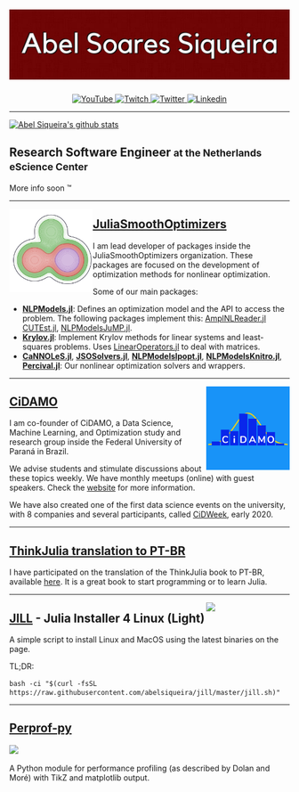 # [![Abel Soares Siqueira](https://raw.githubusercontent.com/abelsiqueira/abelsiqueira/master/header.jpg)](https://abelsiqueira.github.io)

<p align="center">
  <a href="https://youtube.com/AbelSiqueira">
    <img src="https://img.shields.io/badge/-YouTube-FF0000.svg?style=flat-square&logo=youtube&logoColor=white" alt="YouTube">
  </a>
  <a href="https://twitch.tv/abelsiqueira">
    <img src="https://img.shields.io/badge/-Twitch-9146FF.svg?style=flat-square&logo=twitch&logoColor=white" alt="Twitch">
  </a>
  <a href="https://twitter.com/abel_siqueira">
    <img src="https://img.shields.io/badge/-twitter-1DA1F2.svg?style=flat-square&logo=twitter&logoColor=white" alt="Twitter">
  </a>
  <a href="https://www.linkedin.com/in/abel-siqueira/">
    <img src="https://img.shields.io/badge/-linkedIn-0077b5.svg?style=flat-square&logo=linkedin" alt="Linkedin">
  </a>
</p>

---

[![Abel Siqueira's github stats](https://github-readme-stats.vercel.app/api?username=abelsiqueira&bg_color=1893f8&title_color=f6d110&text_color=ffffff&icon_color=0927eb&count_private=true&show_icons=true)](https://github.com/abelsiqueira/github-readme-stats)

## Research Software Engineer <small>at the Netherlands eScience Center</small>

More info soon :tm:

---

<p>
  <a href="https://github.com/JuliaSmoothOptimizers"><img width="150" align='left' src="https://raw.githubusercontent.com/abelsiqueira/abelsiqueira/master/logo-jso.png"></a>
</p>

## [JuliaSmoothOptimizers](https://github.com/JuliaSmoothOptimizers)

I am lead developer of packages inside the JuliaSmoothOptimizers organization. These packages are focused on the development of optimization methods for nonlinear optimization.

Some of our main packages:

- [**NLPModels.jl**](https://github.com/JuliaSmoothOptimizers/NLPModels.jl): Defines an optimization model and the API to access the problem. The following packages implement this:
[AmplNLReader.jl](https://github.com/JuliaSmoothOptimizers/)
[CUTEst.jl](https://github.com/JuliaSmoothOptimizers/CUTEst.jl),
[NLPModelsJuMP.jl](https://github.com/JuliaSmoothOptimizers/NLPModelsJuMP.jl).
- [**Krylov.jl**](https://github.com/JuliaSmoothOptimizers/Krylov.jl): Implement Krylov methods for linear systems and least-squares problems. Uses [LinearOperators.jl](https://github.com/JuliaSmoothOptimizers/LinearOperators.jl) to deal with matrices.
- [**CaNNOLeS.jl**](https://github.com/JuliaSmoothOptimizers/CaNNOLeS.jl), [**JSOSolvers.jl**](https://github.com/JuliaSmoothOptimizers/JSOSolvers.jl),  [**NLPModelsIpopt.jl**](https://github.com/JuliaSmoothOptimizers/NLPModelsIpopt.jl), [**NLPModelsKnitro.jl**](https://github.com/JuliaSmoothOptimizers/NLPModelsKnitro.jl), [**Percival.jl**](https://github.com/JuliaSmoothOptimizers/Percival.jl): Our nonlinear optimization solvers and wrappers.

---

<p>
  <a href="https://cidamo.com.br"><img width="150" align='right' src="https://raw.githubusercontent.com/abelsiqueira/abelsiqueira/master/cidamo.png"></a>
</p>

## [CiDAMO](https://cidamo.com.br)

I am co-founder of CiDAMO, a Data Science, Machine Learning, and Optimization study and research group inside the Federal University of Paraná in Brazil.

We advise students and stimulate discussions about these topics weekly. We have monthly meetups (online) with guest speakers. Check the [website](https://cidamo.com.br) for more information.

We have also created one of the first data science events on the university, with 8 companies and several participants, called [CiDWeek](https://cidamo.com.br/CiDWeek/), early 2020.

---

## [ThinkJulia translation to PT-BR](https://juliaintro.github.io/JuliaIntroBR.jl/)

I have participated on the translation of the ThinkJulia book to PT-BR, available [here](https://juliaintro.github.io/JuliaIntroBR.jl/). It is a great book to start programming or to learn Julia.

---

<p>
  <a href="https://github.com/abelsiqueira/jill"><img width="150" align='right' src="https://raw.githubusercontent.com/abelsiqueira/jill/master/jill.jpg"></a>
</p>

## [JILL](https://github.com/abelsiqueira/jill) - Julia Installer 4 Linux (Light)

A simple script to install Linux and MacOS using the latest binaries on the page.

TL;DR:

    bash -ci "$(curl -fsSL https://raw.githubusercontent.com/abelsiqueira/jill/master/jill.sh)"

---

## [Perprof-py](https://github.com/ufpr-opt/perprof-py)

[![](https://img.shields.io/badge/doi-10.5334/jors.81-70a.svg?style=flat-square)](http://doi.org/10.5334/jors.81)

A Python module for performance profiling (as described by Dolan and Moré) with TikZ and matplotlib output.

